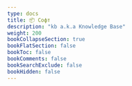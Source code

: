 ```yaml
---
type: docs
title: 📦 Софт
description: "kb a.k.a Knowledge Base"
weight: 200
bookCollapseSection: true
bookFlatSection: false
bookToc: false
bookComments: false
bookSearchExclude: false
bookHidden: false
---
```


